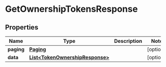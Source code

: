 

# GetOwnershipTokensResponse


## Properties

| Name | Type | Description | Notes |
|------------ | ------------- | ------------- | -------------|
|**paging** | [**Paging**](Paging.md) |  |  [optional] |
|**data** | [**List&lt;TokenOwnershipResponse&gt;**](TokenOwnershipResponse.md) |  |  [optional] |




